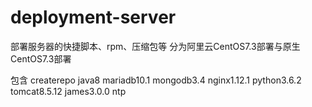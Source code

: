 # deployment-server

部署服务器的快捷脚本、rpm、压缩包等
分为阿里云CentOS7.3部署与原生CentOS7.3部署

包含
	createrepo
	java8
	mariadb10.1
	mongodb3.4
	nginx1.12.1
	python3.6.2
	tomcat8.5.12
	james3.0.0
	ntp